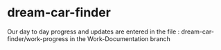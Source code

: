 # dream-car-finder

Our day to day progress and updates are entered in the file : dream-car-finder/work-progress in the  Work-Documentation branch
